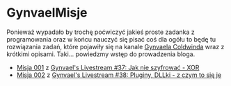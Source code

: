 GynvaelMisje
============
Ponieważ wypadało by trochę poćwiczyć jakieś proste zadanka z programowania oraz w końcu nauczyć się pisać coś dla ogółu
to będę tu rozwiązania zadań, które pojawiły się na kanale [Gynvaela Coldwinda][1] wraz z krótkimi opisami. Taki...
powiedzmy wstęp do prowadzenia bloga.

* [Misja 001][2] z [Gynvael's Livestream #37: Jak nie szyfrować - XOR][3]
* [Misja 002][4] z [Gynvael's Livestream #38: Pluginy, DLLki - z czym to się je][5]

[1]: https://www.youtube.com/channel/UCjS2aGCvsnhExcWRAI8T4Pw
[2]: Misja%20001/README.md
[3]: https://www.youtube.com/channel/UCjS2aGCvsnhExcWRAI8T4Pw
[4]: Misja%20002/README.md
[5]: https://www.youtube.com/watch?v=FN-5CowRdXM